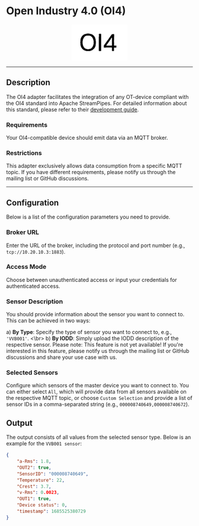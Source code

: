 <!--
  ~ Licensed to the Apache Software Foundation (ASF) under one or more
  ~ contributor license agreements.  See the NOTICE file distributed with
  ~ this work for additional information regarding copyright ownership.
  ~ The ASF licenses this file to You under the Apache License, Version 2.0
  ~ (the "License"); you may not use this file except in compliance with
  ~ the License.  You may obtain a copy of the License at
  ~
  ~    http://www.apache.org/licenses/LICENSE-2.0
  ~
  ~ Unless required by applicable law or agreed to in writing, software
  ~ distributed under the License is distributed on an "AS IS" BASIS,
  ~ WITHOUT WARRANTIES OR CONDITIONS OF ANY KIND, either express or implied.
  ~ See the License for the specific language governing permissions and
  ~ limitations under the License.
  ~
  -->

# Open Industry 4.0 (OI4)

<p align="center"> 
    <img src="icon.png" width="150px;" class="pe-image-documentation"/>
</p>

---

## Description

The OI4 adapter facilitates the integration of any OT-device compliant with the OI4 standard into Apache StreamPipes.
For detailed information about this standard, please refer to their [development guide](https://openindustry4.com/fileadmin/Dateien/Downloads/OEC_Development_Guideline_V1.1.1.pdf).

### Requirements

Your OI4-compatible device should emit data via an MQTT broker.

### Restrictions

This adapter exclusively allows data consumption from a specific MQTT topic.
If you have different requirements, please notify us through the mailing list or GitHub discussions.

---

## Configuration

Below is a list of the configuration parameters you need to provide.

### Broker URL

Enter the URL of the broker, including the protocol and port number (e.g., `tcp://10.20.10.3:1883`).

### Access Mode

Choose between unauthenticated access or input your credentials for authenticated access.

### Sensor Description

You should provide information about the sensor you want to connect to. This can be achieved in two ways:

a) **By Type**: Specify the type of sensor you want to connect to, e.g., `'VVB001'`. <\br>
b) **By IODD**: Simply upload the IODD description of the respective sensor. Please note: This feature is not yet available! If you're interested in this feature, please notify us through the mailing list or GitHub discussions and share your use case with us.

### Selected Sensors

Configure which sensors of the master device you want to connect to. You can either select `All`, which will provide data from all sensors available on the respective MQTT topic, or choose `Custom Selection` and provide a list of sensor IDs in a comma-separated string (e.g., `000008740649,000008740672`).

## Output

The output consists of all values from the selected sensor type. Below is an example for the `VVB001 sensor`:

```json
{
    "a-Rms": 1.8,
    "OUT2": true,
    "SensorID": "000008740649",
    "Temperature": 22,
    "Crest": 3.7,
    "v-Rms": 0.0023,
    "OUT1": true,
    "Device status": 0,
    "timestamp": 1685525380729
}
